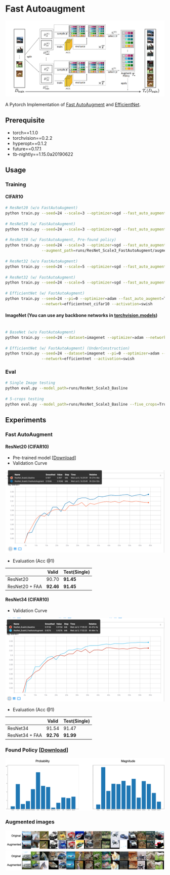 # Fast Autoaugment
<img src="figures/faa.png" width=800px>

A Pytorch Implementation of [Fast AutoAugment](https://arxiv.org/pdf/1905.00397.pdf) and [EfficientNet](https://arxiv.org/abs/1905.11946).

## Prerequisite
* torch==1.1.0
* torchvision==0.2.2
* hyperopt==0.1.2
* future==0.17.1
* tb-nightly==1.15.0a20190622

## Usage
### Training
#### CIFAR10
```bash
# ResNet20 (w/o FastAutoAugment)
python train.py --seed=24 --scale=3 --optimizer=sgd --fast_auto_augment=False

# ResNet20 (w/ FastAutoAugment)
python train.py --seed=24 --scale=3 --optimizer=sgd --fast_auto_augment=True

# ResNet20 (w/ FastAutoAugment, Pre-found policy)
python train.py --seed=24 --scale=3 --optimizer=sgd --fast_auto_augment=True \
                --augment_path=runs/ResNet_Scale3_FastAutoAugment/augmentation.cp

# ResNet32 (w/o FastAutoAugment)
python train.py --seed=24 --scale=5 --optimizer=sgd --fast_auto_augment=False

# ResNet32 (w/ FastAutoAugment)
python train.py --seed=24 --scale=5 --optimizer=sgd --fast_auto_augment=True

# EfficientNet (w/ FastAutoAugment)
python train.py --seed=24 --pi=0 --optimizer=adam --fast_auto_augment=True \
                --network=efficientnet_cifar10 --activation=swish
```

#### ImageNet (You can use any backbone networks in [torchvision.models](https://pytorch.org/docs/stable/torchvision/models.html))
```bash

# BaseNet (w/o FastAutoAugment)
python train.py --seed=24 --dataset=imagenet --optimizer=adam --network=resnet50

# EfficientNet (w/ FastAutoAugment) (UnderConstruction)
python train.py --seed=24 --dataset=imagenet --pi=0 --optimizer=adam --fast_auto_augment=True \
                --network=efficientnet --activation=swish
```

### Eval
```bash
# Single Image testing
python eval.py --model_path=runs/ResNet_Scale3_Basline

# 5-crops testing
python eval.py --model_path=runs/ResNet_Scale3_Basline --five_crops=True
```

## Experiments
### Fast AutoAugment
#### ResNet20 (CIFAR10)
* Pre-trained model [[Download](https://drive.google.com/file/d/12D8050yGGiKWGt8_R8QTlkoQ6wq_icBn/view?usp=sharing)]
* Validation Curve
<img src="figures/resnet20_valid.png">

* Evaluation (Acc @1)

|                | Valid | Test(Single) |
|----------------|-------|-------------|
| ResNet20       | 90.70 | **91.45**   |
| ResNet20 + FAA |**92.46**| **91.45** |

#### ResNet34 (CIFAR10)
* Validation Curve
<img src="figures/resnet34_valid.png">

* Evaluation (Acc @1)

|                | Valid | Test(Single) |
|----------------|-------|-------------|
| ResNet34       | 91.54 | 91.47       |
| ResNet34 + FAA |**92.76**| **91.99** |

### Found Policy [[Download](https://drive.google.com/file/d/1Ia_IxPY3-T7m8biyl3QpxV1s5EA5gRDF/view?usp=sharing)]
<img src="figures/pm.png">

### Augmented images
<img src="figures/augmented_images.png">
<img src="figures/augmented_images2.png">
